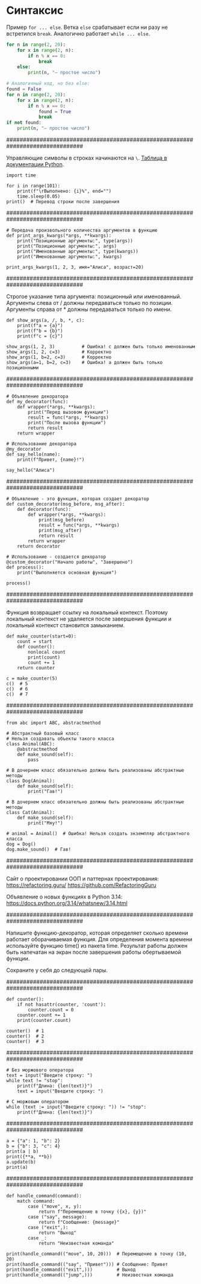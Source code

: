 # Синтаксис

Пример `for ... else`. Ветка `else` срабатывает если ни разу не встретился
`break`. Аналогично работает `while ... else`.

```python
for n in range(2, 20):
    for x in range(2, n):
        if n % x == 0:
            break
    else:
        print(n, "— простое число")

# Аналогичный код, но без else:
found = False
for n in range(2, 20):
    for x in range(2, n):
        if n % x == 0:
            found = True
            break
if not found:
    print(n, "— простое число")
```

###############################################################################

Управляющие символы в строках начинаются на `\`.
[Таблица в документации Python](https://docs.python.org/3/reference/lexical_analysis.html#escape-sequences).

```
import time

for i in range(101):
    print(f"\rВыполнено: {i}%", end="")
    time.sleep(0.05)
print()  # Перевод строки после завершения
```

###############################################################################

```
# Передача произвольного количества аргументов в функцию
def print_args_kwargs(*args, **kwargs):
    print("Позиционные аргументы:", type(args))
    print("Позиционные аргументы:", args)
    print("Именованные аргументы:", type(kwargs))
    print("Именованные аргументы:", kwargs)

print_args_kwargs(1, 2, 3, имя="Алиса", возраст=20)
```

###############################################################################

Строгое указание типа аргумента: позиционный или именованный.
Аргументы слева от / должны передаваться только по позиции.
Аргументы справа от * должны передаваться только по имени.

```
def show_args(a, /, b, *, c):
    print(f"a = {a}")
    print(f"b = {b}")
    print(f"c = {c}")

show_args(1, 2, 3)          # Ошибка! c должен быть только именованным
show_args(1, 2, c=3)        # Корректно
show_args(1, b=2, c=3)      # Корректно
show_args(a=1, b=2, c=3)    # Ошибка! a должен быть только позиционными
```

###############################################################################

```
# Объявление декоратора
def my_decorator(func):
    def wrapper(*args, **kwargs):
        print("Перед вызовом функции")
        result = func(*args, **kwargs)
        print("После вызова функции")
        return result
    return wrapper

# Использование декоратора
@my_decorator
def say_hello(name):
    print(f"Привет, {name}!")

say_hello("Алиса")
```

###############################################################################

```
# Объявление - это функция, которая создает декоратор
def custom_decorator(msg_before, msg_after):
    def decorator(func):
        def wrapper(*args, **kwargs):
            print(msg_before)
            result = func(*args, **kwargs)
            print(msg_after)
            return result
        return wrapper
    return decorator

# Использование - создается декоратор
@custom_decorator("Начало работы", "Завершено")
def process():
    print("Выполняется основная функция")

process()
```

###############################################################################

Функция возвращает ссылку на локальный контекст.
Поэтому локальный контекст не удаляется после завершения функции и локальный
контекст становится замыканием.

```
def make_counter(start=0):
    count = start
    def counter():
        nonlocal count
        print(count)
        count += 1
    return counter

c = make_counter(5)
c()  # 5
c()  # 6
c()  # 7
```

###############################################################################

```
from abc import ABC, abstractmethod

# Абстрактный базовый класс
# Нельзя создавать объекты такого класса
class Animal(ABC):
    @abstractmethod
    def make_sound(self):
        pass

# В дочернем класс обязательно должны быть реализованы абстрактные методы
class Dog(Animal):
    def make_sound(self):
        print("Гав!")

# В дочернем класс обязательно должны быть реализованы абстрактные методы
class Cat(Animal):
    def make_sound(self):
        print("Мяу!")

# animal = Animal()  # Ошибка! Нельзя создать экземпляр абстрактного класса
dog = Dog()
dog.make_sound()  # Гав!
```

###############################################################################

Cайт о проектировании ООП и паттернах проектирования:
https://refactoring.guru/
https://github.com/RefactoringGuru

Объявление о новых функциях в Python 3.14:
https://docs.python.org/3.14/whatsnew/3.14.html

###############################################################################

Напишите функцию-декоратор, которая определяет сколько времени работает оборачиваемая функция.
Для определения момента времени используйте функцию time() из пакета time.
Результат работы должен быть напечатан на экран после завершения работы обертываемой функции.

Сохраните у себя до следующей пары.

###############################################################################

```
def counter():
    if not hasattr(counter, 'count'):
        counter.count = 0
    counter.count += 1
    print(counter.count)

counter()  # 1
counter()  # 2
counter()  # 3
```

###############################################################################

```
# Без моржового оператора
text = input("Введите строку: ")
while text != "stop":
    print(f"Длина: {len(text)}")
    text = input("Введите строку: ")

# С моржовым оператором
while (text := input("Введите строку: ")) != "stop":
    print(f"Длина: {len(text)}")
```

###############################################################################

```
a = {"a": 1, "b": 2}
b = {"b": 3, "c": 4}
print(a | b)
print({**a, **b})
a.update(b)
print(a)
```

###############################################################################

```
def handle_command(command):
    match command:
        case ("move", x, y):
            return f"Перемещение в точку ({x}, {y})"
        case ("say", message):
            return f"Сообщение: {message}"
        case ("exit",):
            return "Выход"
        case _:
            return "Неизвестная команда"

print(handle_command(("move", 10, 20)))  # Перемещение в точку (10, 20)
print(handle_command(("say", "Привет"))) # Сообщение: Привет
print(handle_command(("exit",)))         # Выход
print(handle_command(("jump",)))         # Неизвестная команда
```

